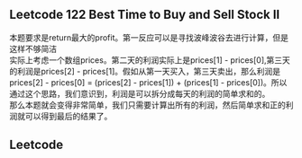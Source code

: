 ## Leetcode 122 Best Time to Buy and Sell Stock II

本题要求是return最大的profit。第一反应可以是寻找波峰波谷去进行计算，但是这样不够简洁<br>
实际上考虑一个数组prices。第二天的利润实际上是prices[1] - prices[0],第三天的利润是prices[2] - prices[1]。假如从第一天买入，第三天卖出，那么利润是prices[2] - prices[0] = (prices[2] - prices[1]) + (prices[1] - prices[0])。所以通过这个思路，我们意识到，利润是可以拆分成每天的利润的简单求和的。<br>
那么本题就会变得非常简单，我们只需要计算出所有的利润，然后简单求和正的利润就可以得到最后的结果了。

## Leetcode 
